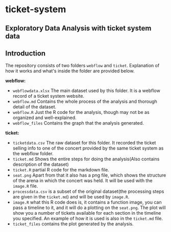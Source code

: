 # ticket-system
## Exploratory Data Analysis with ticket system data

## Introduction
The repository consists of two folders `webflow` and `ticket`. Explanation of how it works and what's inside the folder are provided below.

**webflow:**   
- `webflowdata.xlsx` The main dataset used by this folder. It is a webflow record of a ticket system website.         
- `webflow.md` Contains the whole process of the analysis and thorough detail of the dataset. 
- `webflow.R` Just the R code for the analysis, though may not be as organized and well-explained.                  
- `webflow_files` Contains the graph that the analysis generated.                

**ticket:**          
- `ticketdata.csv` The raw dataset for this folder. It recorded the ticket selling info to one of the concert provided by the same ticket system as the webflow folder.
- `ticket.md` Shows the entire steps for doing the analysis(Also contains description of the dataset)
- `ticket.R` partial R code for the markdown file.
- `seat.png` Apart from that it also has a png file, which shows the structure of the arena in which the concert was held. It will be used with the `image.R` file.
- `processdata.csv` is a subset of the original dataset(the processing steps are given in the `ticket.md`) and will be used by `image.R`.
- `image.R` what this R code does is, it contains a function image, you can pass a timeline to it, and it will do a plotting on the `seat.png`. The plot will show you a number of tickets available for each section in the timeline you specified. An example of how it is used is also in the `ticket.md` file.
- `ticket_files` contains the plot generated by the analysis.

